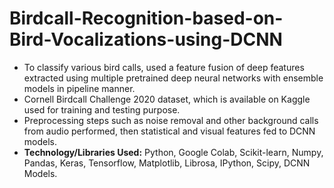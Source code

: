 # Birdcall-Recognition-based-on-Bird-Vocalizations-using-DCNN

* To classify various bird calls, used a feature fusion of deep features extracted using multiple pretrained deep neural networks with ensemble models in pipeline manner.
* Cornell Birdcall Challenge 2020 dataset, which is available on Kaggle used for training and testing purpose.
* Preprocessing steps such as noise removal and other background calls from audio performed, then statistical and visual features fed to DCNN models.
* **Technology/Libraries Used:** Python, Google Colab, Scikit-learn, Numpy, Pandas, Keras, Tensorflow, Matplotlib, Librosa, IPython, Scipy, DCNN Models.
